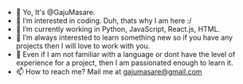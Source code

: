 - 👋 Yo, It's @GajuMasare.
- 👀 I’m interested in coding. Duh, thats why I am here :/ 
- 🌱 I’m currently working in Python, JavaScript, React.js, HTML.
- 💞️ I’m always interested to learn something new so if you have any projects then I will love to work with you. 
- 💪 Even if I am not familiar with a language or dont have the level of experience for a project, then I am passionated enough to learn it.
- 📫 How to reach me? Mail me at gajumasare@gmail.com

<!---
GajuMasare/GajuMasare is a ✨ special ✨ repository because its `README.md` (this file) appears on your GitHub profile.
You can click the Preview link to take a look at your changes.
--->

